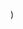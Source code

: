 )

<!---
maylanng/maylanng is a ✨ special ✨ repository because its `README.md` (this file) appears on your GitHub profile.
You can click the Preview link to take a look at your changes.
--->
